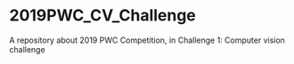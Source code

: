 # 2019PWC_CV_Challenge
A repository about 2019 PWC Competition, in Challenge 1: Computer vision challenge
